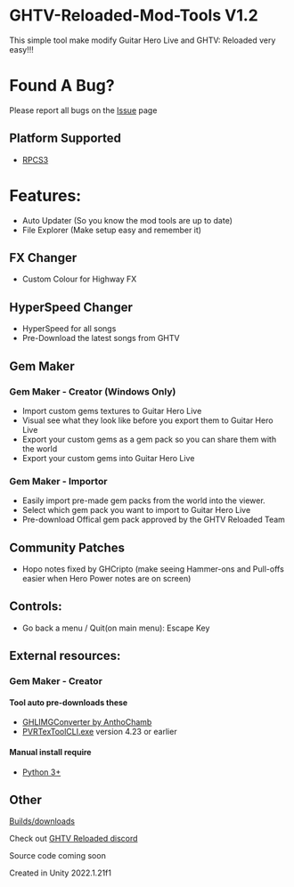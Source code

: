 # GHTV-Reloaded-Mod-Tools V1.2
This simple tool make modify Guitar Hero Live and GHTV: Reloaded very easy!!!

# Found A Bug?
Please report all bugs on the [Issue](https://github.com/Nathan31973/GHTV-Reloaded-Mod-Tools/issues) page

## Platform Supported
- [RPCS3](https://rpcs3.net/)

# Features:
- Auto Updater (So you know the mod tools are up to date)
- File Explorer (Make setup easy and remember it)

## FX Changer
- Custom Colour for Highway FX

## HyperSpeed Changer
- HyperSpeed for all songs
- Pre-Download the latest songs from GHTV

## Gem Maker
### Gem Maker - Creator (Windows Only)
- Import custom gems textures to Guitar Hero Live
- Visual see what they look like before you export them to Guitar Hero Live
- Export your custom gems as a gem pack so you can share them with the world
- Export your custom gems into Guitar Hero Live

### Gem Maker - Importor
- Easily import pre-made gem packs from the world into the viewer.
- Select which gem pack you want to import to Guitar Hero Live
- Pre-download Offical gem pack approved by the GHTV Reloaded Team

## Community Patches
- Hopo notes fixed by GHCripto (make seeing Hammer-ons and Pull-offs easier when Hero Power notes are on screen)

## Controls:
- Go back a menu / Quit(on main menu): Escape Key

## External resources:
### Gem Maker - Creator
#### Tool auto pre-downloads these
- [GHLIMGConverter by AnthoChamb](https://github.com/AnthoChamb/GHLIMGConverter)
- [PVRTexToolCLI.exe](https://www.imgtec.com/developers/powervr-sdk-tools/legacy-downloads/) version 4.23 or earlier
#### Manual install require
- [Python 3+](https://www.python.org/downloads/)

## Other
[Builds/downloads](https://github.com/Nathan31973/GHTV-Reloaded-Mod-Tools/releases)

Check out [GHTV Reloaded discord](http://ghtv.reloaded.stickgaming.net)

Source code coming soon

Created in Unity 2022.1.21f1
